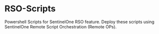 # RSO-Scripts

Powershell Scripts for SentinelOne RSO feature. Deploy these scripts using SentinelOne Remote Script Orchestration (Remote OPs).
